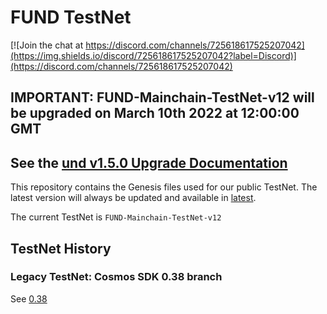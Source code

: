 # FUND TestNet

[![Join the chat at https://discord.com/channels/725618617525207042](https://img.shields.io/discord/725618617525207042?label=Discord)](https://discord.com/channels/725618617525207042)

## IMPORTANT: FUND-Mainchain-TestNet-v12 will be upgraded on March 10th 2022 at 12:00:00 GMT
## See the [und v1.5.0 Upgrade Documentation](042_upgrade.md)

This repository contains the Genesis files used for our public TestNet. The latest version will always be 
updated and available in [latest](https://github.com/unification-com/testnet/tree/master/latest).  

The current TestNet is `FUND-Mainchain-TestNet-v12`

## TestNet History

### Legacy TestNet: Cosmos SDK 0.38 branch

See [0.38](legacy/0.38/README.md)
